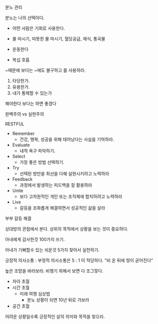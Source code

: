 분노 관리

분노는 나의 선택이다.
- 어떤 사람은 기회로 사용한다.

- 물 마시기, 따뜻한 물 마시기, 혈당공급, 채식, 통곡물
- 운동한다
- 복십 호흡

~때문에 보다는 ~에도 불구하고 를 사용하라.

1. 타당한가.
2. 유용한가.
3. 내가 통제할 수 있는가

해야한다 보다는 하면 좋겠다

완벽주의 vs 실현주의


RESTFUL
- Remember
    - 건강, 행복, 성공을 위해 태어났다는 사실을 기억하라.
- Evaluate
    - 내적 욕구 파악하기.
- Select
    - 가장 좋은 방법 선택하기.
- Try
    - 선택된 방안을 최선을 다해 실현시키려고 노력하라
- Feedback
    - 과정에서 발생하는 피드백을 잘 활용하라
- Unite
    - 보다 고차원적인 개인 또는 조직체에 합치하려고 노력하라
- Live
    - 갈등을 조화롭게 해결하면서 성공적인 삶을 살라

부부 갈등 해결

상대방의 관점에서 본다.
상위의 목적에서 상황을 보는 것이 중요하다.

아내에게 감사한것 100가지 쓰기.

아내가 기뻐할수 있는 쉬운것 5가지 찾아서 실천하기.


긍정적 의사소통 : 부정적 의사소통은 5 : 1 이 적당하다.
"비 온 뒤에 땅이 굳어진다"

높은 조망을 바라보라.
비행기 위해서 보면 다 조그맣다.
- 자아 초월
- 시간 초월
    - 미래 여행 심상법
        - 분노 상황이 되면 10년 뒤로 가보라
- 공간 초월

어려운 상황일수록 긍정적인 살의 의미와 목적을 찾으라.


